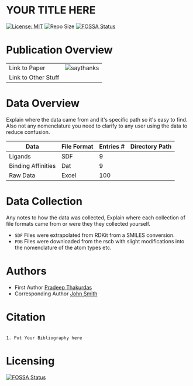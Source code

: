 YOUR TITLE HERE
===============

[![License: MIT](https://img.shields.io/badge/License-MIT-yellow.svg)](https://opensource.org/licenses/MIT)
![Repo Size](https://img.shields.io/github/repo-size/mackerell-lab/Open-Source-Data-Template)
[![FOSSA Status](https://app.fossa.com/api/projects/git%2Bgithub.com%2Fmackerell-lab%2FOpen-Source-Data-Template.svg?type=shield)](https://app.fossa.com/projects/git%2Bgithub.com%2Fmackerell-lab%2FOpen-Source-Data-Template?ref=badge_shield)

Publication Overview
====================

|                     |                                                                                            |
| ------------------- | ------------------------------------------------------------------------------------------ |
| Link to Paper       | ![saythanks](https://img.shields.io/badge/Paper-Paper-ff69b4.svg)                          |
| Link to Other Stuff |                                                                                            |


Data Overview
=============

Explain where the data came from and it's specific path so it's easy to find. Also not any nomenclature you need to clarify to any user using the data to reduce confusion. 


| Data                  | File Format    | Entries # | Directory Path |
|-----------------------|----------------|-----------|----------------|
| Ligands               | SDF            | 9         |                |    
| Binding Affinities    | Dat            | 9         |                |                                                                                
| Raw Data              | Excel          | 100       |                |                                                                                 

Data Collection
===============

Any notes to how the data was collected, Explain where each collection of file formats came from or were they they collected yourself.

-  `SDF` Files were extrapolated from RDKit from a SMILES conversion. 
-  `PDB` Files were downloaded from the rscb with slight modifications into the nomenclature of the atom types etc.

Authors
=======

- First Author [Pradeep Thakurdas](https://pradeep.com)
- Corresponding Author [John Smith](http://www.john.com)

Citation
========

 ```
 
 1. Put Your Bibliography here
 
 ```
 
 Licensing
=========


[![FOSSA Status](https://app.fossa.com/api/projects/git%2Bgithub.com%2Fmackerell-lab%2FOpen-Source-Data-Template.svg?type=large)](https://app.fossa.com/projects/git%2Bgithub.com%2Fmackerell-lab%2FOpen-Source-Data-Template?ref=badge_large)
